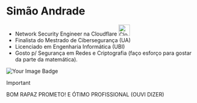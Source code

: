 # Simão Andrade

- Network Security Engineer na Cloudflare <img src="https://www.vectorlogo.zone/logos/cloudflare/cloudflare-icon.svg" alt="Cloudflare Logo" width="30" height="30">
- Finalista do Mestrado de Cibersegurança (UA)
- Licenciado em Engenharia Informática (UBI)
- Gosto p/ Segurança em Redes e Criptografia (faço esforço para gostar da parte da matemática).

<img src="https://tryhackme-badges.s3.amazonaws.com/simaoandrade.png" alt="Your Image Badge" />

> [!IMPORTANT]
> BOM RAPAZ PROMETO! E ÓTIMO PROFISSIONAL (OUVI DIZER)
